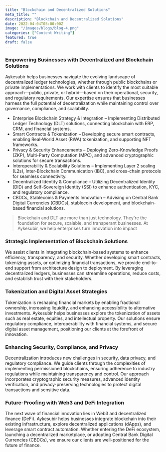 ```yaml
---
title: "Blockchain and Decentralized Solutions"
meta_title: ""
description: "Blockchain and Decentralized Solutions"
date: 2022-04-04T05:00:00Z
image: "/images/blogs/blog-4.png"
categories: ["Content Writing"]
featured: true
draft: false
---
```


### Empowering Businesses with Decentralized and Blockchain Solutions

Aykesubir helps businesses navigate the evolving landscape of decentralized ledger technologies, whether through public blockchains or private implementations. We work with clients to identify the most suitable approach—public, private, or hybrid—based on their operational, security, and regulatory requirements. Our expertise ensures that businesses harness the full potential of decentralization while maintaining control over governance, compliance, and scalability.

- Enterprise Blockchain Strategy & Integration – Implementing Distributed Ledger Technology (DLT) solutions, connecting blockchain with ERP, CRM, and financial systems.
- Smart Contracts & Tokenization – Developing secure smart contracts, enabling Real-World Asset (RWA) tokenization, and supporting NFT frameworks.
- Privacy & Security Enhancements – Deploying Zero-Knowledge Proofs (ZKP), Multi-Party Computation (MPC), and advanced cryptographic solutions for secure transactions.
- Interoperability & Scalability Solutions – Implementing Layer 2 scaling (L2s), Inter-Blockchain Communication (IBC), and cross-chain protocols for seamless connectivity.
- Decentralized Identity & Compliance – Utilizing Decentralized Identity (DID) and Self-Sovereign Identity (SSI) to enhance authentication, KYC, and regulatory compliance.
- CBDCs, Stablecoins & Payments Innovation – Advising on Central Bank Digital Currencies (CBDCs), stablecoin development, and blockchain-based financial solutions.

> Blockchain and DLT are more than just technology. They're the foundation for secure, scalable, and transperant businesses. At Aykesubir, we help enterprises turn innovation into impact

### Strategic Implementation of Blockchain Solutions

We assist clients in integrating blockchain-based systems to enhance efficiency, transparency, and security. Whether developing smart contracts, tokenizing assets, or optimizing financial transactions, we provide end-to-end support from architecture design to deployment. By leveraging decentralized ledgers, businesses can streamline operations, reduce costs, and establish trust with their stakeholders.

### Tokenization and Digital Asset Strategies

Tokenization is reshaping financial markets by enabling fractional ownership, increasing liquidity, and enhancing accessibility to alternative investments. Aykesubir helps businesses explore the tokenization of assets such as real estate, equities, and intellectual property. Our solutions ensure regulatory compliance, interoperability with financial systems, and secure digital asset management, positioning our clients at the forefront of innovation.

### Enhancing Security, Compliance, and Privacy

Decentralization introduces new challenges in security, data privacy, and regulatory compliance. We guide clients through the complexities of implementing permissioned blockchains, ensuring adherence to industry regulations while maintaining transparency and control. Our approach incorporates cryptographic security measures, advanced identity verification, and privacy-preserving technologies to protect digital transactions and sensitive data.

### Future-Proofing with Web3 and DeFi Integration

The next wave of financial innovation lies in Web3 and decentralized finance (DeFi). Aykesubir helps businesses integrate blockchain into their existing infrastructure, explore decentralized applications (dApps), and leverage smart contract automation. Whether entering the DeFi ecosystem, launching a decentralized marketplace, or adopting Central Bank Digital Currencies (CBDCs), we ensure our clients are well-positioned for the future of finance.